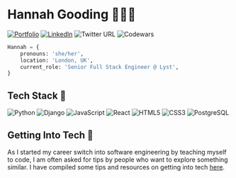 # Hannah Gooding 👩‍💻💖

[![Portfolio](https://img.shields.io/badge/Portfolio-hannahgooding.dev-green)](https://www.hannahgooding.dev)
[![LinkedIn](https://img.shields.io/badge/LinkedIn-hannahwsgooding-yellow)](https://www.linkedin.com/in/hannahwsgooding/)
![Twitter URL](https://img.shields.io/twitter/url?label=Twitter&style=social&url=https%3A%2F%2Ftwitter.com%2Fhannahwsgooding)
![Codewars](https://www.codewars.com/users/hannahgooding/badges/micro)

```python
Hannah = {
    pronouns: 'she/her',
    location: 'London, UK',
    current_role: 'Senior Full Stack Engineer @ Lyst',
}
```

## Tech Stack 🥞

![Python](https://img.shields.io/badge/-Python-1572B6?style=flat&logo=python&logoColor=white&link=/)
![Django](https://img.shields.io/badge/-Django-1572B6?style=flat&logo=django&logoColor=white&link=/)
![JavaScript](https://img.shields.io/badge/-JavaScript-1572B6?style=flat&logo=javascript&logoColor=white&link=/)
![React](https://img.shields.io/badge/-React-1572B6?style=flat&logo=react&logoColor=white&link=/)
![HTML5](https://img.shields.io/badge/-HTML5-1572B6?style=flat&logo=html5&logoColor=white&link=/)
![CSS3](https://img.shields.io/badge/-CSS3-1572B6?style=flat&logo=css3&logoColor=white&link=/)
![PostgreSQL](https://img.shields.io/badge/-Postgres-1572B6?style=flat&logo=postgresql&logoColor=white&link=/)


## Getting Into Tech 🤖
As I started my career switch into software engineering by teaching myself to code, I am often asked for tips by people who want to explore something similar. I have compiled some tips and resources on getting into tech [here](https://github.com/hannahgooding/hannahgooding/blob/main/getting-into-tech.md).
